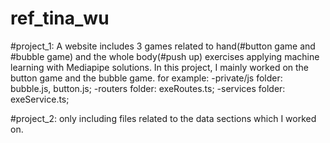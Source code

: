 # ref_tina_wu

#project_1:
A website includes 3 games related to hand(#button game and #bubble game) and the whole body(#push up) exercises applying machine learning with Mediapipe solutions. In this project, I mainly worked on the button game and the bubble game.
for example:
-private/js folder: bubble.js, button.js; 
-routers folder: exeRoutes.ts; 
-services folder: exeService.ts;

#project_2:
only including files related to the data sections which I worked on.
